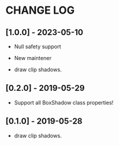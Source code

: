 # CHANGE LOG
## [1.0.0] - 2023-05-10
* Null safety support
* New maintener

* draw clip shadows.
## [0.2.0] - 2019-05-29

* Support all BoxShadow class properties!

## [0.1.0] - 2019-05-28

* draw clip shadows.
